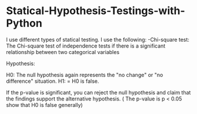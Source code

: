 # Statical-Hypothesis-Testings-with-Python

I use different types of statical testing. I use the following:
-Chi-square test:  The Chi-square test of independence tests if there is a significant relationship between two categorical variables

Hypothesis:

H0: The null hypothesis again represents the "no change" or "no difference" situation.
H1: =  H0 is false.

If the p-value is significant, you can reject the null hypothesis and claim that the findings support the alternative hypothesis. ( The p-value is p < 0.05 show that H0 is false generally)
